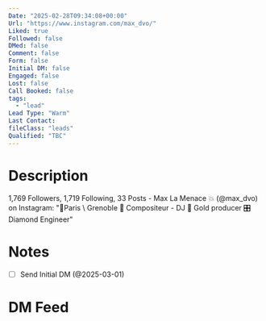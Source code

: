 ```yaml
---
Date: "2025-02-28T09:34:08+00:00"
Url: "https://www.instagram.com/max_dvo/"
Liked: true
Followed: false
DMed: false
Comment: false
Form: false
Initial DM: false
Engaged: false
Lost: false
Call Booked: false
tags:
  - "lead"
Lead Type: "Warm"
Last Contact:
fileClass: "leads"
Qualified: "TBC"
---
```

# Description
1,769 Followers, 1,719 Following, 33 Posts - Max La Menace 💥 (@max_dvo) on Instagram: "📍Paris \ Grenoble
🎹 Compositeur - DJ
📀 Gold producer
🎛️ Diamond Engineer"
# Notes
- [ ] Send Initial DM (@2025-03-01)
# DM Feed